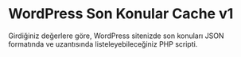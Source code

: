 # WordPress Son Konular Cache v1
Girdiğiniz değerlere göre, WordPress sitenizde son konuları JSON formatında ve uzantısında listeleyebileceğiniz PHP scripti.
